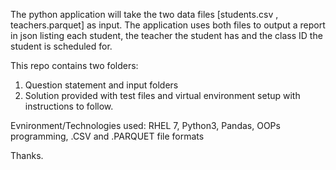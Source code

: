 The python application will take the two data files [students.csv , teachers.parquet] as input. The application uses both files to output a report in json listing each student, the teacher the student has and the class ID the student is scheduled for. 

This repo contains two folders:
1. Question statement and input folders
2. Solution provided with test files and virtual environment setup with instructions to follow. 

Evnironment/Technologies used: RHEL 7, Python3, Pandas, OOPs programming, .CSV and .PARQUET file formats

Thanks. 
